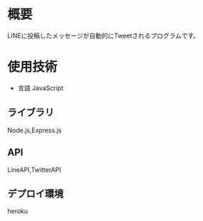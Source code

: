 # 概要
LINEに投稿したメッセージが自動的にTweetされるプログラムです。

# 使用技術
 - 言語
JavaScript
 ## ライブラリ
Node.js,Express.js
 ## API
LineAPI,TwitterAPI
 ## デプロイ環境
heroku
